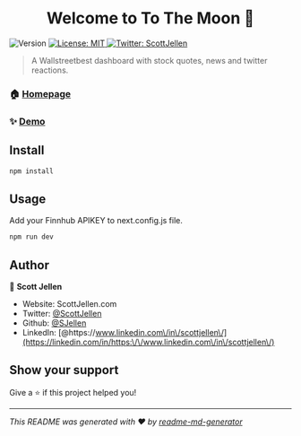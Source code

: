 <h1 align="center">Welcome to To The Moon 👋</h1>
<p>
  <img alt="Version" src="https://img.shields.io/badge/version-0.1.0-blue.svg?cacheSeconds=2592000" />
  <a href="#" target="_blank">
    <img alt="License: MIT" src="https://img.shields.io/badge/License-MIT-yellow.svg" />
  </a>
  <a href="https://twitter.com/ScottJellen" target="_blank">
    <img alt="Twitter: ScottJellen" src="https://img.shields.io/twitter/follow/ScottJellen.svg?style=social" />
  </a>
</p>

> A Wallstreetbest dashboard with stock quotes, news and twitter reactions.

### 🏠 [Homepage](https://tothemoon2.vercel.app/)

### ✨ [Demo](https://tothemoon2.vercel.app/)

## Install

```sh
npm install
```

## Usage

Add your Finnhub APIKEY to next.config.js file.

```sh
npm run dev
```

## Author

👤 **Scott Jellen**

* Website: ScottJellen.com
* Twitter: [@ScottJellen](https://twitter.com/ScottJellen)
* Github: [@SJellen](https://github.com/SJellen)
* LinkedIn: [@https:\/\/www.linkedin.com\/in\/scottjellen\/](https://linkedin.com/in/https:\/\/www.linkedin.com\/in\/scottjellen\/)

## Show your support

Give a ⭐️ if this project helped you!

***
_This README was generated with ❤️ by [readme-md-generator](https://github.com/kefranabg/readme-md-generator)_